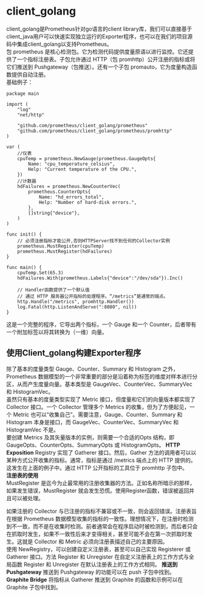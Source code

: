 # client_golang #
client_golang是Prometheus针对go语言的client library库，我们可以直接基于client_java用户可以快速实现独立运行的Exporter程序，也可以在我们的项目源码中集成client_golang以支持Prometheus。      
包 prometheus 是核心检测包。它为检测代码提供度量原语以进行监控。它还提供了一个指标注册表。子包允许通过 HTTP（包 promhttp）公开注册的指标或将它们推送到 Pushgateway（包推送）。还有一个子包 promauto，它为度量构造函数提供自动注册。    
基础例子：
```
package main

import (
	"log"
	"net/http"

	"github.com/prometheus/client_golang/prometheus"
	"github.com/prometheus/client_golang/prometheus/promhttp"
)

var (
	//仪表
	cpuTemp = prometheus.NewGauge(prometheus.GaugeOpts{
		Name: "cpu_temperature_celsius",
		Help: "Current temperature of the CPU.",
	})
	//计数器
	hdFailures = prometheus.NewCounterVec(
		prometheus.CounterOpts{
			Name: "hd_errors_total",
			Help: "Number of hard-disk errors.",
		},
		[]string{"device"},
	)
)

func init() {
	// 必须注册指标才能公开,否则HTTPServer找不到任何的Collector实例
	prometheus.MustRegister(cpuTemp)
	prometheus.MustRegister(hdFailures)
}

func main() {
	cpuTemp.Set(65.3)
	hdFailures.With(prometheus.Labels{"device":"/dev/sda"}).Inc()

	// Handler函数提供了一个默认值
	// 通过 HTTP 服务器公开指标的处理程序。“/metrics”是通常的端点。
	http.Handle("/metrics", promhttp.Handler())
	log.Fatal(http.ListenAndServe(":8080", nil))
}
```
这是一个完整的程序，它导出两个指标，一个 Gauge 和一个 Counter，后者带有一个附加标签以将其转换为（一维）向量。  
## 使用Client_golang构建Exporter程序 ##
除了基本的度量类型 Gauge、Counter、Summary 和 Histogram 之外，Prometheus 数据模型的一个非常重要的部分是沿着称为标签的维度对样本进行分区，从而产生度量向量。基本类型是 GaugeVec、CounterVec、SummaryVec 和 HistogramVec。     
虽然只有基本的度量类型实现了 Metric 接口，但度量和它们的向量版本都实现了 Collector 接口。一个 Collector 管理多个 Metrics 的收集，但为了方便起见，一个 Metric 也可以“收集自己”。需要注意，Gauge、Counter、Summary 和 Histogram 本身是接口，而 GaugeVec、CounterVec、SummaryVec 和 HistogramVec 不是。      
要创建 Metrics 及其矢量版本的实例，则需要一个合适的Opts 结构，即 GaugeOpts、CounterOpts、SummaryOpts 或 HistogramOpts。
**HTTP Exposition**
Registry 实现了 Gatherer 接口。然后，Gather 方法的调用者可以以某种方式公开收集的指标。通常，指标是通过 /metrics 端点上的 HTTP 提供的。这发生在上面的例子中。通过 HTTP 公开指标的工具位于 promhttp 子包中。     
**注册表的使用**    
MustRegister 是迄今为止最常用的注册收集器的方法。正如名称所暗示的那样，如果发生错误，MustRegister 就会发生恐慌。使用Register函数，错误被返回并且可以被处理。       

如果注册的 Collector 与已注册的指标不兼容或不一致，则会返回错误。注册表旨在根据 Prometheus 数据模型收集的指标的一致性。理想情况下，在注册时检测到不一致，而不是在收集时检测。前者通常会在程序启动时被检测到，而后者只会在抓取时发生，如果不一致性后来才变得相关，甚至可能不会在第一次抓取时发生。这就是 Collector 和 Metric 必须向注册表描述自己的主要原因。    
使用 NewRegistry，可以创建自定义注册表，甚至可以自己实现 Registerer 或 Gatherer 接口。方法 Register 和 Unregister 在自定义注册表上的工作方式与全局函数 Register 和 Unregister 在默认注册表上的工作方式相同。
**推送到 Pushgateway**
推送到 Pushgateway 的功能可以在 push 子包中找到。
**Graphite Bridge**
将指标从 Gatherer 推送到 Graphite 的函数和示例可以在 Graphite 子包中找到。
